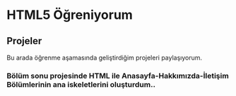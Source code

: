 # HTML5 Öğreniyorum

## Projeler
Bu arada öğrenme aşamasında geliştirdiğim projeleri paylaşıyorum.

### Bölüm sonu projesinde HTML ile Anasayfa-Hakkımızda-İletişim Bölümlerinin ana iskeletlerini oluşturdum..
